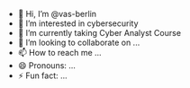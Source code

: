 - 👋 Hi, I’m @vas-berlin
- 👀 I’m interested in cybersecurity
- 🌱 I’m currently taking Cyber Analyst Course
- 💞️ I’m looking to collaborate on ...
- 📫 How to reach me ...
- 😄 Pronouns: ...
- ⚡ Fun fact: ...

<!---
vas-berlin/vas-berlin is a ✨ special ✨ repository because its `README.md` (this file) appears on your GitHub profile.
You can click the Preview link to take a look at your changes.
--->
